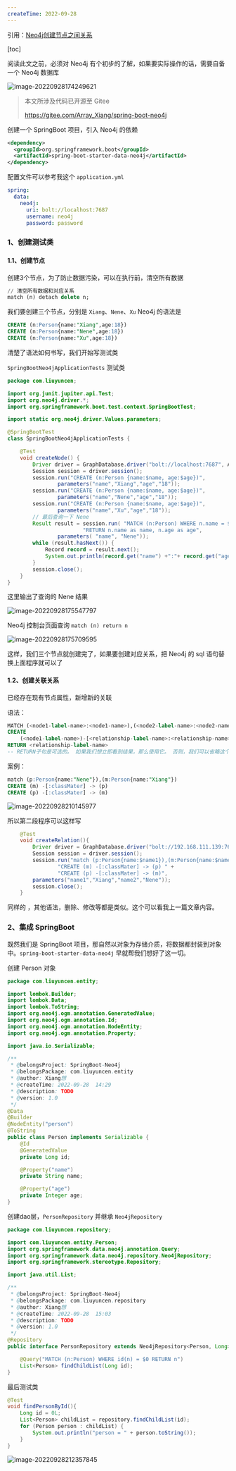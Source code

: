 ```yaml
---
createTime: 2022-09-28
---
```

引用：[Neo4j创建节点之间关系](https://blog.csdn.net/fuhanghang/article/details/89373429)

[toc]

阅读此文之前，必须对 Neo4j 有个初步的了解，如果要实际操作的话，需要自备一个 Neo4j 数据库

![image-20220928174249621](images/2.Neo4j%20SpringBoot整合/image-20220928174249621.png)

>  本文所涉及代码已开源至 Gitee
>
> https://gitee.com/Array_Xiang/spring-boot-neo4j

创建一个 SpringBoot 项目，引入 Neo4j 的依赖

```xml
<dependency>
  <groupId>org.springframework.boot</groupId>
  <artifactId>spring-boot-starter-data-neo4j</artifactId>
</dependency>
```

配置文件可以参考我这个 `application.yml`

```yml
spring:
  data:
    neo4j:
      uri: bolt://localhost:7687
      username: neo4j
      password: password
```

### 1、创建测试类

#### 1.1、创建节点

创建3个节点，为了防止数据污染，可以在执行前，清空所有数据

```sql
// 清空所有数据和对应关系
match (n) detach delete n;
```

我们要创建三个节点，分别是 `Xiang`、`Nene`、`Xu` Neo4j 的语法是

```sql
CREATE (n:Person{name:"Xiang",age:18})
CREATE (n:Person{name:"Nene",age:18})
CREATE (n:Person{name:"Xu",age:18})
```

清楚了语法如何书写，我们开始写测试类

`SpringBootNeo4jApplicationTests` 测试类

```java
package com.liuyuncen;

import org.junit.jupiter.api.Test;
import org.neo4j.driver.*;
import org.springframework.boot.test.context.SpringBootTest;

import static org.neo4j.driver.Values.parameters;

@SpringBootTest
class SpringBootNeo4jApplicationTests {

    @Test
    void createNode() {
        Driver driver = GraphDatabase.driver("bolt://localhost:7687", AuthTokens.basic("neo4j", "password"));
        Session session = driver.session();
        session.run("CREATE (n:Person {name:$name, age:$age})",
                parameters("name","Xiang","age","18"));
        session.run("CREATE (n:Person {name:$name, age:$age})",
                parameters("name","Nene","age","18"));
        session.run("CREATE (n:Person {name:$name, age:$age})",
                parameters("name","Xu","age","18"));
        // 最后查询一下 Nene
        Result result = session.run( "MATCH (n:Person) WHERE n.name = $name " +
                        "RETURN n.name as name, n.age as age",
                parameters( "name", "Nene"));
        while (result.hasNext()) {
            Record record = result.next();
            System.out.println(record.get("name") +":"+ record.get("age"));
        }
        session.close();
    }
}
```

这里输出了查询的 Nene 结果

![image-20220928175547797](images/2.Neo4j%20SpringBoot整合/image-20220928175547797.png)

Neo4j 控制台页面查询 `match (n) return n`

![image-20220928175709595](images/2.Neo4j%20SpringBoot整合/image-20220928175709595.png)

这样，我们三个节点就创建完了，如果要创建对应关系，把 Neo4j 的 sql 语句替换上面程序就可以了

#### 1.2、创建关联关系

已经存在现有节点属性，新增新的关联

语法：

```sql
MATCH (<node1-label-name>:<node1-name>),(<node2-label-name>:<node2-name>)
CREATE  
	(<node1-label-name>)-[<relationship-label-name>:<relationship-name>]->(<node2-label-name>)
RETURN <relationship-label-name>
-- RETURN子句是可选的。 如果我们想立即看到结果，那么使用它。 否则，我们可以省略这个子句。
```

案例：

```sql
match (p:Person{name:"Nene"}),(m:Person{name:"Xiang"})
CREATE (m) -[:classMater] -> (p)
CREATE (p) -[:classMater] -> (m)
```

![image-20220928210145977](images/2.Neo4j%20SpringBoot整合/image-20220928210145977.png)

所以第二段程序可以这样写

```java
    @Test
    void createRelation(){
        Driver driver = GraphDatabase.driver("bolt://192.168.111.139:7687", AuthTokens.basic("neo4j", "password"));
        Session session = driver.session();
        session.run("match (p:Person{name:$name1}),(m:Person{name:$name2}) " +
                "CREATE (m) -[:classMater] -> (p) " +
                "CREATE (p) -[:classMater] -> (m)",
        parameters("name1","Xiang","name2","Nene"));
        session.close();
    }
```

同样的 ，其他语法，删除、修改等都是类似。这个可以看我上一篇文章内容。

### 2、集成 SpringBoot

既然我们是 SpringBoot 项目，那自然以对象为存储介质，将数据都封装到对象中。`spring-boot-starter-data-neo4j` 早就帮我们想好了这一切。

创建 Person 对象

```java
package com.liuyuncen.entity;

import lombok.Builder;
import lombok.Data;
import lombok.ToString;
import org.neo4j.ogm.annotation.GeneratedValue;
import org.neo4j.ogm.annotation.Id;
import org.neo4j.ogm.annotation.NodeEntity;
import org.neo4j.ogm.annotation.Property;

import java.io.Serializable;

/**
 * @belongsProject: SpringBoot-Neo4j
 * @belongsPackage: com.liuyuncen.entity
 * @author: Xiang想
 * @createTime: 2022-09-28  14:29
 * @description: TODO
 * @version: 1.0
 */
@Data
@Builder
@NodeEntity("person")
@ToString
public class Person implements Serializable {
    @Id
    @GeneratedValue
    private Long id;

    @Property("name")
    private String name;

    @Property("age")
    private Integer age;
}

```

创建dao层，`PersonRepository`  并继承 `Neo4jRepository`

```java
package com.liuyuncen.repository;

import com.liuyuncen.entity.Person;
import org.springframework.data.neo4j.annotation.Query;
import org.springframework.data.neo4j.repository.Neo4jRepository;
import org.springframework.stereotype.Repository;

import java.util.List;

/**
 * @belongsProject: SpringBoot-Neo4j
 * @belongsPackage: com.liuyuncen.repository
 * @author: Xiang想
 * @createTime: 2022-09-28  15:03
 * @description: TODO
 * @version: 1.0
 */
@Repository
public interface PersonRepository extends Neo4jRepository<Person, Long> {

    @Query("MATCH (n:Person) WHERE id(n) = $0 RETURN n")
    List<Person> findChildList(Long id);
}

```

最后测试类

```java
@Test
void findPersonById(){
    Long id = 0L;
    List<Person> childList = repository.findChildList(id);
    for (Person person : childList) {
        System.out.println("person = " + person.toString());
    }
}
```

![image-20220928212357845](images/2.Neo4j%20SpringBoot整合/image-20220928212357845.png)